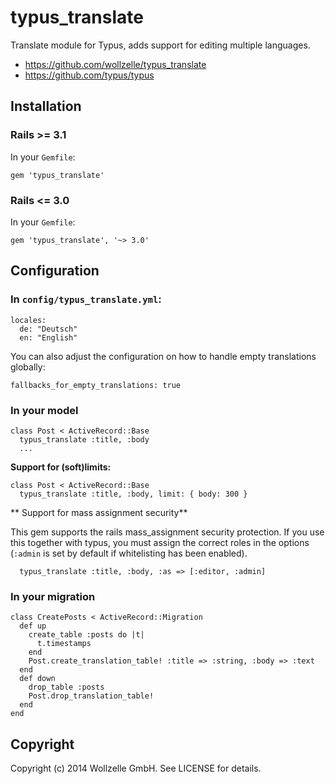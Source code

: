 # typus_translate

Translate module for Typus, adds support for editing multiple languages.

* https://github.com/wollzelle/typus_translate
* https://github.com/typus/typus

## Installation

### Rails >= 3.1

In your `Gemfile`:

    gem 'typus_translate'

### Rails <= 3.0

In your `Gemfile`:

    gem 'typus_translate', '~> 3.0'

## Configuration

### In `config/typus_translate.yml`:

    locales:
      de: "Deutsch"
      en: "English"

You can also adjust the configuration on how to handle empty translations globally:

    fallbacks_for_empty_translations: true



### In your model

    class Post < ActiveRecord::Base
      typus_translate :title, :body
      ...

**Support for (soft)limits:**

    class Post < ActiveRecord::Base
      typus_translate :title, :body, limit: { body: 300 }

** Support for mass assignment security**

This gem supports the rails mass_assignment security protection.
If you use this together with typus, you must assign the correct roles in the options (`:admin` is set by default if whitelisting has been enabled).

      typus_translate :title, :body, :as => [:editor, :admin]


### In your migration

    class CreatePosts < ActiveRecord::Migration
      def up
        create_table :posts do |t|
          t.timestamps
        end
        Post.create_translation_table! :title => :string, :body => :text
      end
      def down
        drop_table :posts
        Post.drop_translation_table!
      end
    end


## Copyright

Copyright (c) 2014 Wollzelle GmbH. See LICENSE for details.
